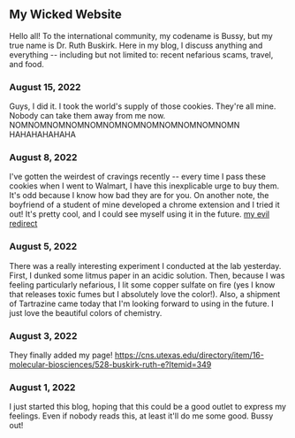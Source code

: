 ## My Wicked Website

Hello all! To the international community, my codename is Bussy, but my true name is Dr. Ruth Buskirk. Here in my blog, I discuss anything and everything -- including but not limited to: recent nefarious scams, travel, and food.

### August 15, 2022
Guys, I did it. I took the world's supply of those cookies. They're all mine. Nobody can take them away from me now. NOMNOMNOMNOMNOMNOMNOMNOMNOMNOMNOMNOMN HAHAHAHAHAHA


### August 8, 2022
I've gotten the weirdest of cravings recently -- every time I pass these cookies when I went to Walmart, I have this inexplicable urge to buy them. It's odd because I know how bad they are for you. On another note, the boyfriend of a student of mine developed a chrome extension and I tried it out! It's pretty cool, and I could see myself using it in the future. [my evil redirect](tinyurl.com/myevilredirect)

### August 5, 2022
There was a really interesting experiment I conducted at the lab yesterday. First, I dunked some litmus paper in an acidic solution. Then, because I was feeling particularly nefarious, I lit some copper sulfate on fire (yes I know that releases toxic fumes but I absolutely love the color!). Also, a shipment of Tartrazine came today that I'm looking forward to using in the future. I just love the beautiful colors of chemistry.

### August 3, 2022
They finally added my page! https://cns.utexas.edu/directory/item/16-molecular-biosciences/528-buskirk-ruth-e?Itemid=349

### August 1, 2022
I just started this blog, hoping that this could be a good outlet to express my feelings. Even if nobody reads this, at least it'll do me some good. Bussy out!

